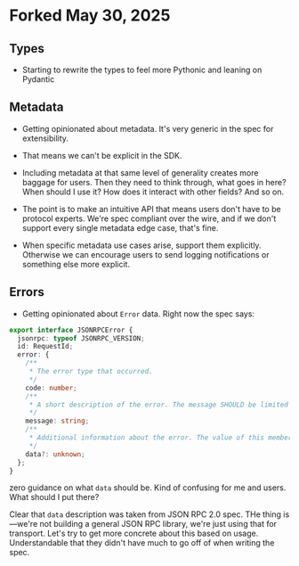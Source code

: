 # Forked May 30, 2025

## Types

- Starting to rewrite the types to feel more Pythonic and leaning on Pydantic

## Metadata

- Getting opinionated about metadata. It's very generic in the spec for extensibility.

- That means we can't be explicit in the SDK.

- Including metadata at that same level of generality creates more baggage for users.
Then they need to think through, what goes in here? When should I use it? How does it
interact with other fields? And so on.

- The point is to make an intuitive API that means users don't have to be protocol
experts. We're spec compliant over the wire, and if we don't support every single
metadata edge case, that's fine.

- When specific metadata use cases arise, support them explicitly. Otherwise we can
encourage users to send logging notifications or something else more explicit.

## Errors

- Getting opinionated about `Error` data. Right now the spec says:

```typescript
export interface JSONRPCError {
  jsonrpc: typeof JSONRPC_VERSION;
  id: RequestId;
  error: {
    /**
     * The error type that occurred.
     */
    code: number;
    /**
     * A short description of the error. The message SHOULD be limited to a concise single sentence.
     */
    message: string;
    /**
     * Additional information about the error. The value of this member is defined by the sender (e.g. detailed error information, nested errors etc.).
     */
    data?: unknown;
  };
}
```

zero guidance on what `data` should be. Kind of confusing for me and users. What should
I put there?

Clear that `data` description was taken from JSON RPC 2.0 spec. THe thing is—we're not
building a general JSON RPC library, we're just using that for transport. Let's try
to get more concrete about this based on usage. Understandable that they didn't have
much to go off of when writing the spec.
